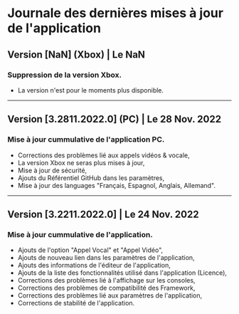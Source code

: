 # Journale des dernières mises à jour de l'application

## Version [NaN] (Xbox) | Le NaN
### Suppression de la version Xbox.

- La version n'est pour le moments plus disponible.

***

## Version [3.2811.2022.0] (PC) | Le 28 Nov. 2022
### Mise à jour cummulative de l'application PC.

- Corrections des problèmes lié aux appels vidéos & vocale,
- La version Xbox ne seras plus mises à jour,
- Mise à jour de sécurité,
- Ajouts du Référentiel GitHub dans les paramètres,
- Mise à jour des languages "Français, Espagnol, Anglais, Allemand".

***

## Version [3.2211.2022.0] | Le 24 Nov. 2022
### Mise à jour cummulative de l'application.

- Ajouts de l'option "Appel Vocal" et "Appel Vidéo",
- Ajouts de nouveau lien dans les paramètres de l'application,
- Ajouts des informations de l'éditeur de l'application,
- Ajouts de la liste des fonctionnalités utilisé dans l'application (Licence),
- Corrections des problèmes lié à l'affichage sur les consoles,
- Corrections des problèmes de compatibilité des Framework,
- Corrections des problèmes lié aux paramètres de l'application,
- Corrections de stabilité de l'application.

